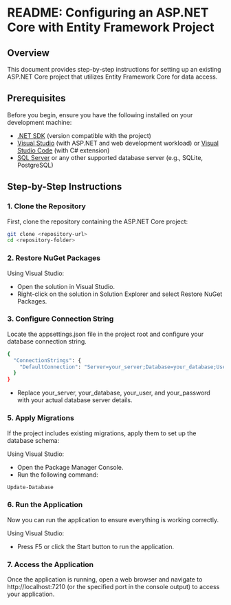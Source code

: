 # README: Configuring an ASP.NET Core with Entity Framework Project

## Overview
This document provides step-by-step instructions for setting up an existing ASP.NET Core project that utilizes Entity Framework Core for data access.

## Prerequisites

Before you begin, ensure you have the following installed on your development machine:

- [.NET SDK](https://dotnet.microsoft.com/download) (version compatible with the project)
- [Visual Studio](https://visualstudio.microsoft.com/) (with ASP.NET and web development workload) or [Visual Studio Code](https://code.visualstudio.com/) (with C# extension)
- [SQL Server](https://www.microsoft.com/en-us/sql-server/sql-server-downloads) or any other supported database server (e.g., SQLite, PostgreSQL)

## Step-by-Step Instructions

### 1. Clone the Repository

First, clone the repository containing the ASP.NET Core project:

```bash
git clone <repository-url>
cd <repository-folder>
```
### 2. Restore NuGet Packages

Using Visual Studio:
- Open the solution in Visual Studio.
- Right-click on the solution in Solution Explorer and select Restore NuGet Packages.


### 3. Configure Connection String
Locate the appsettings.json file in the project root and configure your database connection string.

```bash
{
  "ConnectionStrings": {
    "DefaultConnection": "Server=your_server;Database=your_database;User Id=your_user;Password=your_password;"
  }
}
```

- Replace your_server, your_database, your_user, and your_password with your actual database server details.

### 5. Apply Migrations
If the project includes existing migrations, apply them to set up the database schema:

Using Visual Studio:
- Open the Package Manager Console.
- Run the following command:
```bash
Update-Database
```

### 6. Run the Application
Now you can run the application to ensure everything is working correctly.

Using Visual Studio:
- Press F5 or click the Start button to run the application.

### 7. Access the Application
Once the application is running, open a web browser and navigate to http://localhost:7210 (or the specified port in the console output) to access your application.
